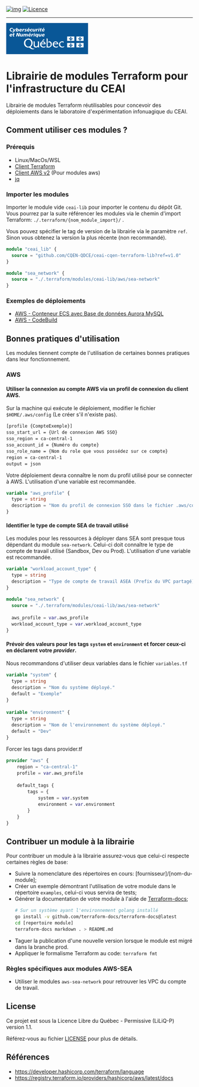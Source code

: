 <!-- ENTETE -->
[![img](https://img.shields.io/badge/Lifecycle-Experimental-339999)](https://www.quebec.ca/gouv/politiques-orientations/vitrine-numeriqc/accompagnement-des-organismes-publics/demarche-conception-services-numeriques)
[![Licence](https://img.shields.io/badge/License-LiLiQ--P-blue)]([Licence](/LICENSE))

---
![MCN](https://github.com/CQEN-QDCE/.github/blob/main/images/mcn.png)
<!-- FIN ENTETE -->

# Librairie de modules Terraform pour l'infrastructure du CEAI

Librairie de modules Terraform réutilisables pour concevoir des déploiements dans le laboratoire d'expérimentation infonuagique du CEAI.

## Comment utiliser ces modules ?

### Prérequis

* Linux/MacOs/WSL
* [Client Terraform](https://learn.hashicorp.com/terraform/getting-started/install)
* [Client AWS v2](https://docs.aws.amazon.com/cli/latest/userguide/install-cliv2.html) (Pour modules aws)
* [jq](https://stedolan.github.io/jq/download/)

### Importer les modules

Importer le module vide `ceai-lib` pour importer le contenu du dépôt Git. Vous pourrez par la suite référencer les modules via le chemin d'import Terraform: `./.terraform/{nom_module_import}/` .

Vous pouvez spécifier le tag de version de la librairie via le paramètre `ref`. Sinon vous obtenez la version la plus récente (non recommandé).

```terraform
module "ceai_lib" {
  source = "github.com/CQEN-QDCE/ceai-cqen-terraform-lib?ref=v1.0"
}
```

```terraform
module "sea_network" {
  source = "./.terraform/modules/ceai-lib/aws/sea-network"
}
```

### Exemples de déploiements

 * [AWS - Conteneur ECS avec Base de données Aurora MySQL](/examples/aws-sea/)
 * [AWS - CodeBuild](examples/aws-codebuild/)


## Bonnes pratiques d'utilisation

Les modules tiennent compte de l'utilisation de certaines bonnes pratiques dans leur fonctionnement.

### AWS

#### Utiliser la connexion au compte AWS via un profil de connexion du client AWS.

Sur la machine qui exécute le déploiement, modifier le fichier` $HOME/.aws/config` (Le créer s'il n'existe pas).

```bash
[profile {CompteExemple}]
sso_start_url = {Url de connexion AWS SSO}
sso_region = ca-central-1
sso_account_id = {Numéro du compte}
sso_role_name = {Nom du role que vous possédez sur ce compte}
region = ca-central-1
output = json
```

Votre déploiement devra connaître le nom du profil utilisé pour se connecter à AWS. L'utilisation d'une variable est recommandée.

```terraform
variable "aws_profile" {
  type = string
  description = "Nom du profil de connexion SSO dans le fichier .aws/config du poste qui exécute le déploiement"
}
```
#### Identifier le type de compte SEA de travail utilisé

Les modules pour les ressources à déployer dans SEA sont presque tous dépendant du module `sea-network`. Celui-ci doit connaître le type de compte de travail utilisé (Sandbox, Dev ou Prod). L'utilisation d'une variable est recommandée.

```terraform
variable "workload_account_type" {
  type = string
  description = "Type de compte de travail ASEA (Prefix du VPC partagé) [Sandbox, Dev, Prod]"
}
```

```terraform
module "sea_network" {
  source = "./.terraform/modules/ceai-lib/aws/sea-network"
  
  aws_profile = var.aws_profile
  workload_account_type = var.workload_account_type
}
```

#### Prévoir des valeurs pour les tags `system` et `environment` et forcer ceux-ci en déclarent votre *provider*.

Nous recommandons d'utiliser deux variables dans le fichier `variables.tf`
```terraform
variable "system" {
  type = string
  description = "Nom du système déployé."
  default = "Exemple"
}

variable "environment" {
  type = string
  description = "Nom de l'environnement du système déployé."
  default = "Dev"
}
```

Forcer les tags dans provider.tf
```terraform
provider "aws" {
    region = "ca-central-1"
    profile = var.aws_profile

    default_tags {
        tags = {
            system = var.system
            environment = var.environment
        }
    }
}
```
## Contribuer un module à la librairie

Pour contribuer un module à la librairie assurez-vous que celui-ci respecte certaines règles de base:
* Suivre la nomenclature des répertoires en cours: [fournisseur]/[nom-du-module];
* Créer un exemple démontrant l'utilisation de votre module dans le répertoire `examples`, celui-ci vous servira de tests;
* Générer la documentation de votre module à l'aide de [Terraform-docs](https://github.com/terraform-docs/terraform-docs/);
    ```bash
    # Sur un système ayant l'environnement golang installé
    go install -v github.com/terraform-docs/terraform-docs@latest
    cd [repertoire module]
    terraform-docs markdown . > README.md
    ```
* Taguer la publication d'une nouvelle version lorsque le module est migré dans la branche prod.
* Appliquer le formalisme Terraform au code: `terraform fmt`

### Règles spécifiques aux modules AWS-SEA

* Utiliser le modules `aws-sea-network` pour retrouver les VPC du compte de travail.

## License

Ce projet est sous la Licence Libre du Québec - Permissive (LiLiQ-P) version 1.1.

Référez-vous au fichier [LICENSE](LICENSE) pour plus de détails.

## Références

* https://developer.hashicorp.com/terraform/language
* https://registry.terraform.io/providers/hashicorp/aws/latest/docs
